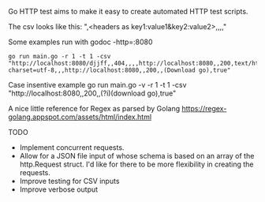Go HTTP test aims to make it easy to create automated HTTP test scripts.

The csv looks like this:
"<url>,<headers as key1:value1&key2:value2>,<expected HTTP status code>,<expected content type>,<regex>,<bool should regex match>"

Some examples run with godoc -http=:8080

    go run main.go -r 1 -t 1 -csv "http://localhost:8080/djjff,,404,,,,http://localhost:8080,,200,text/html; charset=utf-8,,,http://localhost:8080,,200,,(Download go),true"

Case insentive example
    go run main.go -v -r 1 -t 1 -csv "http://localhost:8080,,200,,(?i)(download go),true"


A nice little reference for Regex as parsed by Golang
https://regex-golang.appspot.com/assets/html/index.html

 TODO

 * Implement concurrent requests.
 * Allow for a JSON file input of whose schema is based on an array of the http.Request struct. I'd like for there to be more flexibility in creating the requests.
 * Improve testing for CSV inputs
 * Improve verbose output


